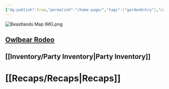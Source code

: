 ```yaml
---
{"dg-publish":true,"permalink":"/home-page/","tags":["gardenEntry"],"created":"","updated":""}
---
```




![Beastlands Map IMG.png](/img/user/z_Assets/Beastlands%20Map%20IMG.png)

## [Owlbear Rodeo](https://owlbear-rodeo-legacy-3nug.onrender.com)
## [[Inventory/Party Inventory\|Party Inventory]] 

# [[Recaps/Recaps\|Recaps]] 

<!DOCTYPE html>
<html>
<head>
    <title>Image Grid</title>
    <style>
        .image-grid {
            display: grid;
            grid-template-columns: repeat(2, 1fr);
            grid-auto-rows: 1fr;
            grid-gap: 0; /* Removed gaps between images */
            height: 400px; /* Fixed height to ensure consistent image size */
        }

        .image-grid a {
            text-decoration: none;
        }

        .image-grid img {
            width: 100%;
            height: 100%; /* Set the height to 100% */
            object-fit: cover; /* Maintain aspect ratio and cover the grid cell */
        }
    </style>
</head>
<body>
    <div class="image-grid">
        <a href="https://the-beastlands.vercel.app/party/oz/">
            <img src="https://the-beastlands.vercel.app/img/optimized/EtXHdFe0q3-700.webp" alt="Oz">
        </a>
        <a href="https://the-beastlands.vercel.app/party/hymn/">
            <img src="https://the-beastlands.vercel.app/img/optimized/laiW9RKj-T-700.webp" alt="Hymn">
        </a>
        <a href="https://the-beastlands.vercel.app/party/mabel/">
            <img src="https://the-beastlands.vercel.app/img/optimized/FjSkmiyrqi-700.webp" alt="Mabel">
        </a>
        <a href="https://the-beastlands.vercel.app/party/sniff/">
            <img src="https://the-beastlands.vercel.app/img/optimized/DNWB6rCTK2-700.webp" alt="Sniff">
        </a>
    </div>
</body>
</html>


